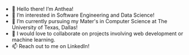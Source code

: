 - 👋 Hello there! I’m Anthea!
- 👀 I’m interested in Software Engineering and Data Science!
- 🌱 I’m currently pursuing my Mater's in Computer Science at The University of Texas, Dallas!
- 💞️ I would love to collaborate on projects involving web development or machine learning.
- 📫 Reach out to me on LinkedIn!

<!---
anthea97/anthea97 is a ✨ special ✨ repository because its `README.md` (this file) appears on your GitHub profile.
You can click the Preview link to take a look at your changes.
--->
